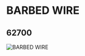 # BARBED WIRE
## 62700
![BARBED WIRE](https://lc-www-live-s.legocdn.com/media/bricks/5/2/4527061.jpg)